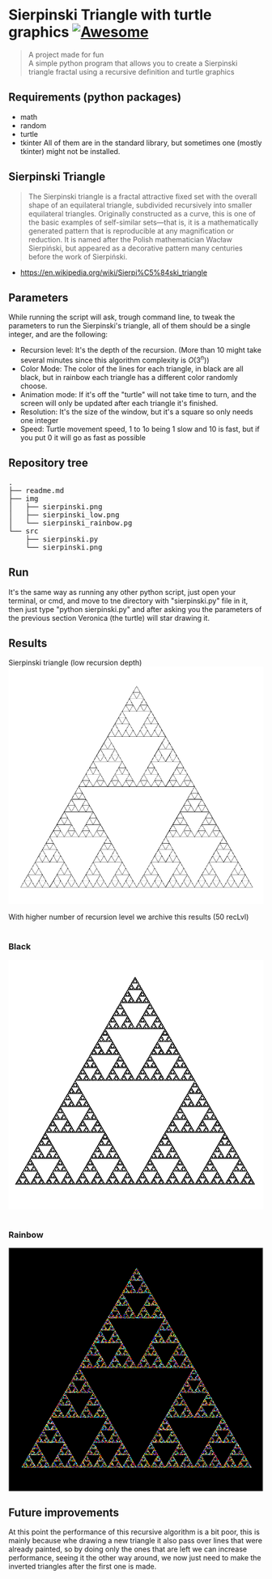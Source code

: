 # Sierpinski Triangle with turtle graphics [![Awesome](https://cdn.jsdelivr.net/gh/sindresorhus/awesome@d7305f38d29fed78fa85652e3a63e154dd8e8829/media/badge.svg)](https://github.com/sindresorhus/awesome#readme) 
> A project made for fun <br>
> A simple python program that allows you to create a Sierpinski triangle fractal using a recursive definition and turtle graphics
## Requirements (python packages)
- math
- random
- turtle 
- tkinter
All of them are in the standard library, but sometimes one (mostly tkinter) might not be installed.

## Sierpinski Triangle
> The Sierpinski triangle is a fractal attractive fixed set with the overall shape of an equilateral triangle, subdivided recursively into smaller equilateral triangles. Originally constructed as a curve, this is one of the basic examples of self-similar sets—that is, it is a mathematically generated pattern that is reproducible at any magnification or reduction. It is named after the Polish mathematician Wacław Sierpiński, but appeared as a decorative pattern many centuries before the work of Sierpiński. <br>
- https://en.wikipedia.org/wiki/Sierpi%C5%84ski_triangle

## Parameters 
While running the script will ask, trough command line, to tweak the parameters to run the Sierpinski's triangle, all of them should be a single integer, and are the following:
- Recursion level: It's the depth of the recursion. (More than 10 might take several minutes since this algorithm complexity is $O(3^n)$)
- Color Mode: The color of the lines for each triangle, in black are all black, but in rainbow each triangle has a different color randomly choose.
- Animation mode: If it's off the "turtle" will not take time to turn, and the screen will only be updated after each triangle it's finished.
- Resolution: It's the size of the window, but it's a square so only needs one integer
- Speed: Turtle movement speed, 1 to 1o being 1 slow and 10 is fast, but if you put 0 it will go as fast as possible

## Repository tree
<pre>
.
├── readme.md
├── img
│   ├── sierpinski.png
│   ├── sierpinski_low.png
│   └── sierpinski_rainbow.pg
└── src
    ├── sierpinski.py
    └── sierpinski.png
</pre>
## Run 
It's the same way as running any other python script, just open your terminal, or cmd, and move to tne directory with "sierpinski.py" file in it, then just type "python sierpinski.py" and after asking you the parameters of the previous section Veronica (the turtle) will star drawing it. 

## Results
Sierpinski triangle (low recursion depth) <br>
<img src="./img/sierpinski_low.png" align="center" />
<br><br>
With higher number of recursion level we archive this results (50 recLvl)
<br><br>
### Black<br>
<img src="./img/sierpinski.png" align="center" />
<br><br>

### Rainbow
<img src="./img/sierpinski_rainbow.png" align="center" />


## Future improvements

At this point the performance of this recursive algorithm is a bit poor, this is mainly because whe drawing a new triangle it also pass over lines that were already painted, so by doing only the ones that are left we can increase performance, seeing it the other way around, we now just need to make the inverted triangles after the first one is made. 
